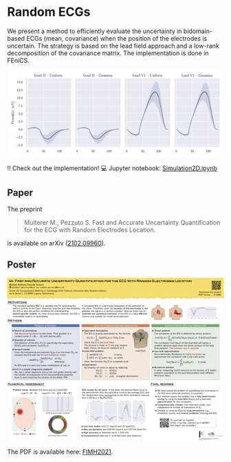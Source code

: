 # Random ECGs

We present a method to efficiently evaluate the uncertainty in bidomain-based ECGs (mean, covariance)
when the position of the electrodes is uncertain.  The strategy is based on the lead field approach
and a low-rank decomposition of the covariance matrix.  The implementation is done in FEniCS.

![ECG results](figures/ECGcomp.png)

:bangbang: Check out the implementation! :computer: Jupyter notebook: [Simulation2D.ipynb](Simulation2D.ipynb)

## Paper

The preprint

> Multerer M., Pezzuto S. Fast and Accurate Uncertainty Quantification for the ECG with Random Electrodes Location. 

is available on arXiv ([2102.09960](https://arxiv.org/abs/2102.09960)).

## Poster

![Poster](figures/poster.png)

The PDF is available here: [FIMH2021](FIMH2021.pdf).
